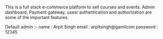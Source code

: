 
This is a full stack e-commerce platform to sell courses and events. Admin dashboard, Payment gateway, usesr authentication and authorization are some of the important features. 

Default admin :- name : Arpit Singh
                email : arpitsingh@gamilcom
                password : 12345

